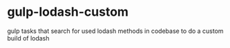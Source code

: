 # gulp-lodash-custom
gulp tasks that search for used lodash methods in codebase to do a custom build of lodash
